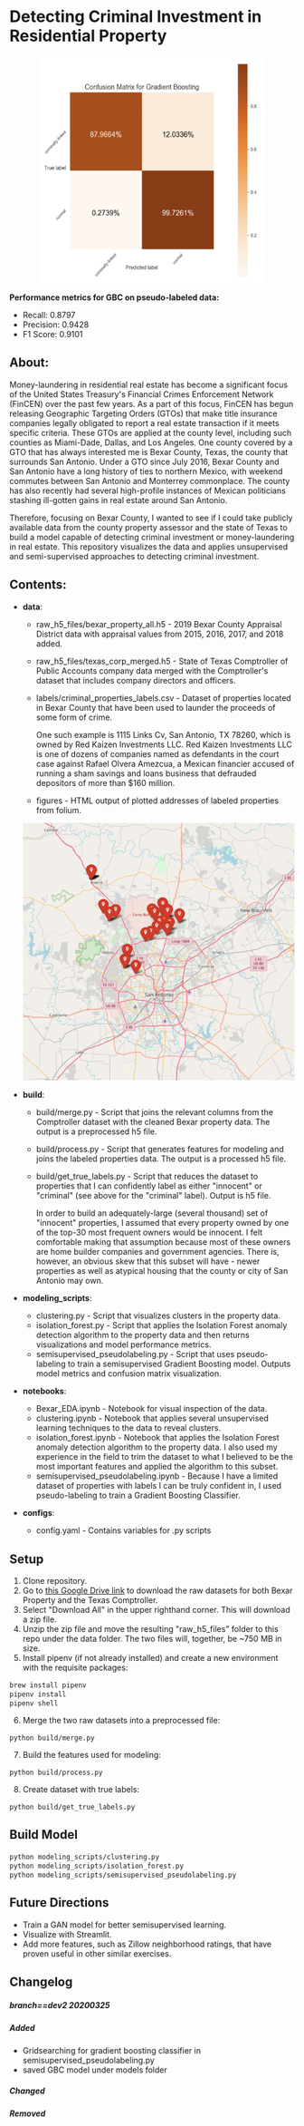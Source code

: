 # Detecting Criminal Investment in Residential Property

<p align="center">
  <img src="./data/figures/GBC_Pseudo_SSL.png" width="400" height="400" title="Map of criminal properties">
</p>

__Performance metrics for GBC on pseudo-labeled data:__
- Recall: 0.8797
- Precision: 0.9428
- F1 Score: 0.9101


## About:

Money-laundering in residential real estate has become a significant focus of the United States Treasury's Financial Crimes Enforcement Network (FinCEN) over the past few years. As a part of this focus, FinCEN has begun releasing Geographic Targeting Orders (GTOs) that make title insurance companies legally obligated to report a real estate transaction if it meets specific criteria. These GTOs are applied at the county level, including such counties as Miami-Dade, Dallas, and Los Angeles. One county covered by a GTO that has always interested me is Bexar County, Texas, the county that surrounds San Antonio. Under a GTO since July 2016, Bexar County and San Antonio have a long history of ties to northern Mexico, with weekend commutes between San Antonio and Monterrey commonplace. The county has also recently had several high-profile instances of Mexican politicians stashing ill-gotten gains in real estate around San Antonio.

Therefore, focusing on Bexar County, I wanted to see if I could take publicly available data from the county property assessor and the state of Texas to build a model capable of detecting criminal investment or money-laundering in real estate. This repository visualizes the data and applies unsupervised and semi-supervised approaches to detecting criminal investment.

## Contents:

- **data**:
  - raw_h5_files/bexar_property_all.h5 - 2019 Bexar County Appraisal District data with appraisal values from 2015, 2016, 2017, and 2018 added.
  - raw_h5_files/texas_corp_merged.h5 - State of Texas Comptroller of Public Accounts company data merged with the Comptroller's dataset that includes company directors and officers.
  - labels/criminal_properties_labels.csv - Dataset of properties located in Bexar County that have been used to launder the proceeds of some form of crime.

    One such example is 1115 Links Cv, San Antonio, TX 78260, which is owned by Red Kaizen Investments LLC. Red Kaizen Investments LLC is one of dozens of companies named as defendants in the court case against Rafael Olvera Amezcua, a Mexican financier accused of running a sham savings and loans business that defrauded depositors of more than $160 million.
  - figures - HTML output of plotted addresses of labeled properties from folium.
  <p align="center">
    <img src="./data/figures/crim_prop_map.png" width="500" title="Map of criminal properties">
  </p>


- **build**:
  - build/merge.py - Script that joins the relevant columns from the Comptroller dataset with the cleaned Bexar property data. The output is a preprocessed h5 file.
  - build/process.py - Script that generates features for modeling and joins the labeled properties data. The output is a processed h5 file.
  - build/get_true_labels.py - Script that reduces the dataset to properties that I can confidently label as either "innocent" or "criminal" (see above for the "criminal" label). Output is h5 file.

      In order to build an adequately-large (several thousand) set of "innocent" properties, I assumed that every property owned by one of the top-30 most frequent owners would be innocent. I felt comfortable making that assumption because most of these owners are home builder companies and government agencies. There is, however, an obvious skew that this subset will have - newer properties as well as atypical housing that the county or city of San Antonio may own.

- **modeling_scripts**:
  - clustering.py - Script that visualizes clusters in the property data.
  - isolation_forest.py - Script that applies the Isolation Forest anomaly detection
algorithm to the property data and then returns visualizations and
model performance metrics.
  - semisupervised_pseudolabeling.py - Script that uses pseudo-labeling to train a semisupervised Gradient Boosting model. Outputs model metrics and confusion matrix visualization.

- **notebooks**:
  - Bexar_EDA.ipynb - Notebook for visual inspection of the data.
  - clustering.ipynb - Notebook that applies several unsupervised learning techniques to the data to reveal clusters.
  - isolation_forest.ipynb - Notebook that applies the Isolation Forest anomaly detection algorithm to the property data. I also used my experience in the field to trim the dataset to what I believed to be the most important features and applied the algorithm to this subset.
  - semisupervised_pseudolabeling.ipynb - Because I have a limited dataset of properties with labels I can be truly confident in, I used pseudo-labeling to train a Gradient Boosting Classifier.


- **configs**:
  - config.yaml - Contains variables for .py scripts

## Setup

1. Clone repository.
2. Go to <a href="https://drive.google.com/drive/folders/16hbhfiExi2Nf6zO56Dzl_28kw2cKKsB0?usp=sharing" target="_blank">this Google Drive link</a> to download the raw datasets for both Bexar Property and the Texas Comptroller.
3. Select "Download All" in the upper righthand corner. This will download a zip file.
4. Unzip the zip file and move the resulting "raw_h5_files" folder to this repo under the data folder. The two files will, together, be ~750 MB in size.
5. Install pipenv (if not already installed) and create a new environment with the requisite packages:
```
brew install pipenv
pipenv install
pipenv shell
```
6. Merge the two raw datasets into a preprocessed file:
```
python build/merge.py
```
7. Build the features used for modeling:
```
python build/process.py
```
8. Create dataset with true labels:
```
python build/get_true_labels.py
```

## Build Model


```
python modeling_scripts/clustering.py
python modeling_scripts/isolation_forest.py
python modeling_scripts/semisupervised_pseudolabeling.py
```

## Future Directions

- Train a GAN model for better semisupervised learning.
- Visualize with Streamlit.
- Add more features, such as Zillow neighborhood ratings, that have proven useful in other similar exercises.

## Changelog
##### branch==dev2 20200325
##### Added
- Gridsearching for gradient boosting classifier in semisupervised_pseudolabeling.py
- saved GBC model under models folder

##### Changed
##### Removed

